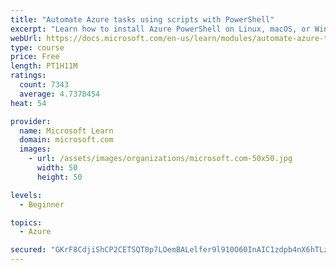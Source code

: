 ```yaml
---
title: "Automate Azure tasks using scripts with PowerShell"
excerpt: "Learn how to install Azure PowerShell on Linux, macOS, or Windows and then connect to Azure and manage your resources."
webUrl: https://docs.microsoft.com/en-us/learn/modules/automate-azure-tasks-with-powershell/
type: course
price: Free
length: PT1H11M
ratings:
  count: 7343
  average: 4.7378454
heat: 54

provider:
  name: Microsoft Learn
  domain: microsoft.com
  images:
    - url: /assets/images/organizations/microsoft.com-50x50.jpg
      width: 50
      height: 50

levels:
  - Beginner

topics:
  - Azure

secured: "GKrF8CdjiShCP2CETSQT0p7LOemBALelfer9l910O60InAIC1zdpb4nX6hTLz6X2poAhJStuJ2+biYhIxSNjcSStKU5Z6HGhJirJ7zgqlJtq+0GR3FLqWf7MM9Zf1T+ShsiHZDehXb5fSNrZ6kAf1RzLjQAgn+N2gmSMHSZMXorjQaQMS7y/i6qqeOWZVPAwuT3FsNLSvv8XfjZDjCqllFKNBZcbkdqIO4xkXgugupEZfxsZGUxKVOecVsbJKQxHtqozSgiLXZOCi7pSk3//w+nwe+NAd1XBSemAeIJBXPNl93V/YT7oRaOnHGa5lUco/19jE+LZSn8+nrO2J/iOMFrPQBbad+hu1rdBrZ5dhQhu05z7g1oDVnSLef8x7J/T/aAvCJtIbSFZlY/z59xcc99YRZDDekN5tAPzxKvyrZY=;BKXW73kz4fJTS7bHgBVB7g=="
---
```


